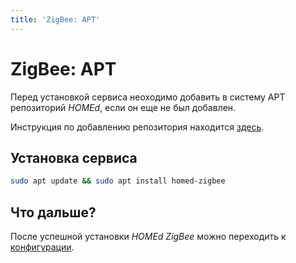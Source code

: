 ```yaml
---
title: 'ZigBee: APT'
---
```


# ZigBee: APT

Перед установкой сервиса неоходимо добавить в систему APT репозиторий _HOMEd_, если он еще не был добавлен.

Инструкция по добавлению репозитория находится [здесь](/common/apt/).

## Установка сервиса

```bash
sudo apt update && sudo apt install homed-zigbee
```

## Что дальше?

После успешной установки _HOMEd ZigBee_ можно переходить к [конфигурации](/zigbee/configuration/).
